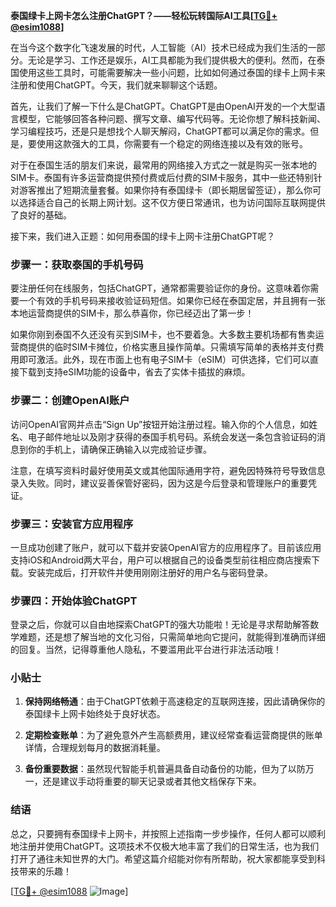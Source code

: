 **泰国绿卡上网卡怎么注册ChatGPT？——轻松玩转国际AI工具[[TG💪+ @esim1088](https://t.me/s/esim1088)]**

在当今这个数字化飞速发展的时代，人工智能（AI）技术已经成为我们生活的一部分。无论是学习、工作还是娱乐，AI工具都能为我们提供极大的便利。然而，在泰国使用这些工具时，可能需要解决一些小问题，比如如何通过泰国的绿卡上网卡来注册和使用ChatGPT。今天，我们就来聊聊这个话题。

首先，让我们了解一下什么是ChatGPT。ChatGPT是由OpenAI开发的一个大型语言模型，它能够回答各种问题、撰写文章、编写代码等。无论你想了解科技新闻、学习编程技巧，还是只是想找个人聊天解闷，ChatGPT都可以满足你的需求。但是，要使用这款强大的工具，你需要有一个稳定的网络连接以及有效的账号。

对于在泰国生活的朋友们来说，最常用的网络接入方式之一就是购买一张本地的SIM卡。泰国有许多运营商提供预付费或后付费的SIM卡服务，其中一些还特别针对游客推出了短期流量套餐。如果你持有泰国绿卡（即长期居留签证），那么你可以选择适合自己的长期上网计划。这不仅方便日常通讯，也为访问国际互联网提供了良好的基础。

接下来，我们进入正题：如何用泰国的绿卡上网卡注册ChatGPT呢？

### 步骤一：获取泰国的手机号码

要注册任何在线服务，包括ChatGPT，通常都需要验证你的身份。这意味着你需要一个有效的手机号码来接收验证码短信。如果你已经在泰国定居，并且拥有一张本地运营商提供的SIM卡，那么恭喜你，你已经迈出了第一步！

如果你刚到泰国不久还没有买到SIM卡，也不要着急。大多数主要机场都有售卖运营商提供的临时SIM卡摊位，价格实惠且操作简单。只需填写简单的表格并支付费用即可激活。此外，现在市面上也有电子SIM卡（eSIM）可供选择，它们可以直接下载到支持eSIM功能的设备中，省去了实体卡插拔的麻烦。

### 步骤二：创建OpenAI账户

访问OpenAI官网并点击“Sign Up”按钮开始注册过程。输入你的个人信息，如姓名、电子邮件地址以及刚才获得的泰国手机号码。系统会发送一条包含验证码的消息到你的手机上，请确保正确输入以完成验证步骤。

注意，在填写资料时最好使用英文或其他国际通用字符，避免因特殊符号导致信息录入失败。同时，建议妥善保管好密码，因为这是今后登录和管理账户的重要凭证。

### 步骤三：安装官方应用程序

一旦成功创建了账户，就可以下载并安装OpenAI官方的应用程序了。目前该应用支持iOS和Android两大平台，用户可以根据自己的设备类型前往相应商店搜索下载。安装完成后，打开软件并使用刚刚注册好的用户名与密码登录。

### 步骤四：开始体验ChatGPT

登录之后，你就可以自由地探索ChatGPT的强大功能啦！无论是寻求帮助解答数学难题，还是想了解当地的文化习俗，只需简单地向它提问，就能得到准确而详细的回复。当然，记得尊重他人隐私，不要滥用此平台进行非法活动哦！

### 小贴士

1. **保持网络畅通**：由于ChatGPT依赖于高速稳定的互联网连接，因此请确保你的泰国绿卡上网卡始终处于良好状态。
   
2. **定期检查账单**：为了避免意外产生高额费用，建议经常查看运营商提供的账单详情，合理规划每月的数据消耗量。

3. **备份重要数据**：虽然现代智能手机普遍具备自动备份的功能，但为了以防万一，还是建议手动将重要的聊天记录或者其他文档保存下来。

### 结语

总之，只要拥有泰国绿卡上网卡，并按照上述指南一步步操作，任何人都可以顺利地注册并使用ChatGPT。这项技术不仅极大地丰富了我们的日常生活，也为我们打开了通往未知世界的大门。希望这篇介绍能对你有所帮助，祝大家都能享受到科技带来的乐趣！

[[TG💪+ @esim1088](https://t.me/s/esim1088) ![Image](https://i.postimg.cc/4NQfJmqS/Snipaste-2025-05-13-00-14-12.png)]